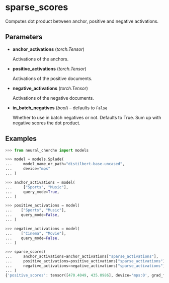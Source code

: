 # sparse_scores

Computes dot product between anchor, positive and negative activations.



## Parameters

- **anchor_activations** (*torch.Tensor*)

    Activations of the anchors.

- **positive_activations** (*torch.Tensor*)

    Activations of the positive documents.

- **negative_activations** (*torch.Tensor*)

    Activations of the negative documents.

- **in_batch_negatives** (*bool*) – defaults to `False`

    Whether to use in batch negatives or not. Defaults to True. Sum up with negative scores the dot product.



## Examples

```python
>>> from neural_cherche import models

>>> model = models.Splade(
...     model_name_or_path="distilbert-base-uncased",
...     device="mps"
... )

>>> anchor_activations = model(
...     ["Sports", "Music"],
...     query_mode=True,
... )

>>> positive_activations = model(
...    ["Sports", "Music"],
...    query_mode=False,
... )

>>> negative_activations = model(
...    ["Cinema", "Movie"],
...    query_mode=False,
... )

>>> sparse_scores(
...     anchor_activations=anchor_activations["sparse_activations"],
...     positive_activations=positive_activations["sparse_activations"],
...     negative_activations=negative_activations["sparse_activations"],
... )
{'positive_scores': tensor([470.4049, 435.0986], device='mps:0', grad_fn=<SumBackward1>), 'negative_scores': tensor([301.5698, 353.6218], device='mps:0', grad_fn=<SumBackward1>)}
```

